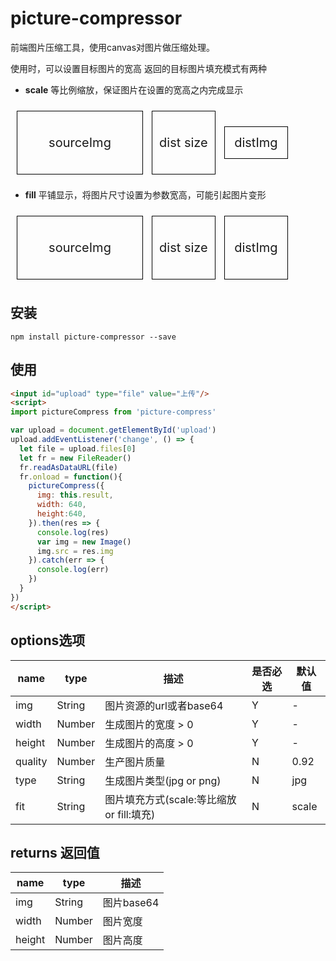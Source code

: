 # picture-compressor

前端图片压缩工具，使用canvas对图片做压缩处理。

使用时，可以设置目标图片的宽高
返回的目标图片填充模式有两种
* **scale** 等比例缩放，保证图片在设置的宽高之内完成显示

<div style='height:100px;padding:10px;'>
  <div style='width:200px;height:100px;border:solid 1px #000;line-height:100px;text-align:center;font-size:20px;margin-right:10px;display:inline-block;'>sourceImg</div>
  <div style='width:100px;height:100px;border:solid 1px #000;line-height:100px;text-align:center;font-size:20px;margin-right:10px;display:inline-block;'>dist size</div>
  <div style='width:100px;height:50px;border:solid 1px #000;line-height:50px;text-align:center;font-size:20px;margin-right:10px;display:inline-block;'>distImg</div>
</div>

* **fill** 平铺显示，将图片尺寸设置为参数宽高，可能引起图片变形

<div style='height:100px;padding:10px;'>
  <div style='width:200px;height:100px;border:solid 1px #000;line-height:100px;text-align:center;font-size:20px;margin-right:10px;display:inline-block;'>sourceImg</div>
  <div style='width:100px;height:100px;border:solid 1px #000;line-height:100px;text-align:center;font-size:20px;margin-right:10px;display:inline-block;'>dist size</div>
  <div style='width:100px;height:100px;border:solid 1px #000;line-height:100px;text-align:center;font-size:20px;margin-right:10px;display:inline-block;'>distImg</div>
</div>

## 安装
```
npm install picture-compressor --save
```

## 使用
```html
<input id="upload" type="file" value="上传"/>
<script>
import pictureCompress from 'picture-compress'

var upload = document.getElementById('upload')
upload.addEventListener('change', () => {
  let file = upload.files[0]
  let fr = new FileReader()
  fr.readAsDataURL(file)
  fr.onload = function(){
    pictureCompress({
      img: this.result,
      width: 640,
      height:640,
    }).then(res => {
      console.log(res)
      var img = new Image()
      img.src = res.img
    }).catch(err => {
      console.log(err)
    })
  }
})
</script>
```

## options选项

name |type |  描述 | 是否必选 | 默认值
-|-|-|-|-
img|String | 图片资源的url或者base64 | Y | -
width|Number|生成图片的宽度 > 0| Y | -
height|Number|生成图片的高度 > 0| Y | -
quality|Number|生产图片质量| N | 0.92
type| String | 生成图片类型(jpg or png) | N | jpg
fit| String | 图片填充方式(scale:等比缩放 or fill:填充) | N | scale

## returns 返回值

name | type | 描述
-|-|-
img|String|图片base64
width|Number|图片宽度
height|Number|图片高度